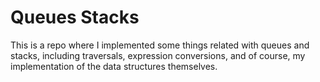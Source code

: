 # Queues Stacks

This is a repo where I implemented some things related with queues and stacks, including traversals, expression conversions, and of course, my implementation of the data structures themselves.
